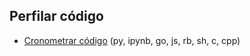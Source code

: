 ## Perfilar código

- [Cronometrar código](https://github.com/mondeja/fullstack/tree/master/backend/src/024-profile/timing) (py, ipynb, go, js, rb, sh, c, cpp)